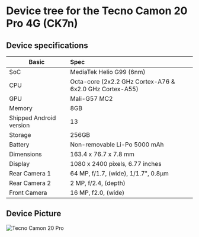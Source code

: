 # Device tree for the Tecno Camon 20 Pro 4G (CK7n)

## Device specifications

| Basic                   | Spec                                                        |
| ----------------------- | :---------------------------------------------------------- |
| SoC                     | MediaTek Helio G99 (6nm)                                    |
| CPU                     | Octa-core (2x2.2 GHz Cortex-A76 & 6x2.0 GHz Cortex-A55)     |
| GPU                     | Mali-G57 MC2                                                |
| Memory                  | 8GB                                                         |
| Shipped Android version | 13                                                          |
| Storage                 | 256GB                                                       |
| Battery                 | Non-removable Li-Po 5000 mAh                                |
| Dimensions              | 163.4 x 76.7 x 7.8 mm                                       |
| Display                 | 1080 x 2400 pixels, 6.77 inches                             |
| Rear Camera 1           | 64 MP, f/1.7, (wide), 1/1.7", 0.8μm                         |
| Rear Camera 2           | 2 MP, f/2.4, (depth)                                        |
| Front Camera            | 16 MP, f2.0, (wide)                                         |


## Device Picture

![Tecno Camon 20 Pro](https://fdn2.gsmarena.com/vv/bigpic/tecno-camon20-pro.jpg)
